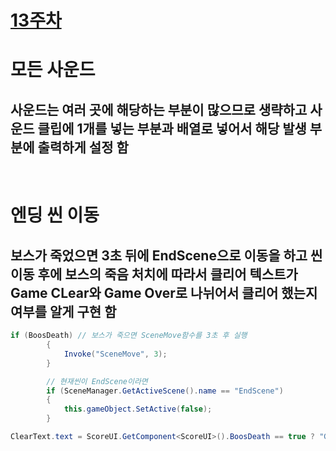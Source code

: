 # [13주차](/README.md)

# 모든 사운드
## 사운드는 여러 곳에 해당하는 부분이 많으므로 생략하고 사운드 클립에 1개를 넣는 부분과 배열로 넣어서 해당 발생 부분에 출력하게 설정 함

</br>

# 엔딩 씬 이동
## 보스가 죽었으면 3초 뒤에 EndScene으로 이동을 하고 씬 이동 후에 보스의 죽음 처치에 따라서 클리어 텍스트가 Game CLear와 Game Over로 나뉘어서 클리어 했는지 여부를 알게 구현 함
```cs
if (BoosDeath) // 보스가 죽으면 SceneMove함수를 3초 후 실행
        {
            Invoke("SceneMove", 3);
        }

        // 현재씬이 EndScene이라면
        if (SceneManager.GetActiveScene().name == "EndScene")
        {
            this.gameObject.SetActive(false);
        }

ClearText.text = ScoreUI.GetComponent<ScoreUI>().BoosDeath == true ? "Game Clear" : "Game Over";
```
